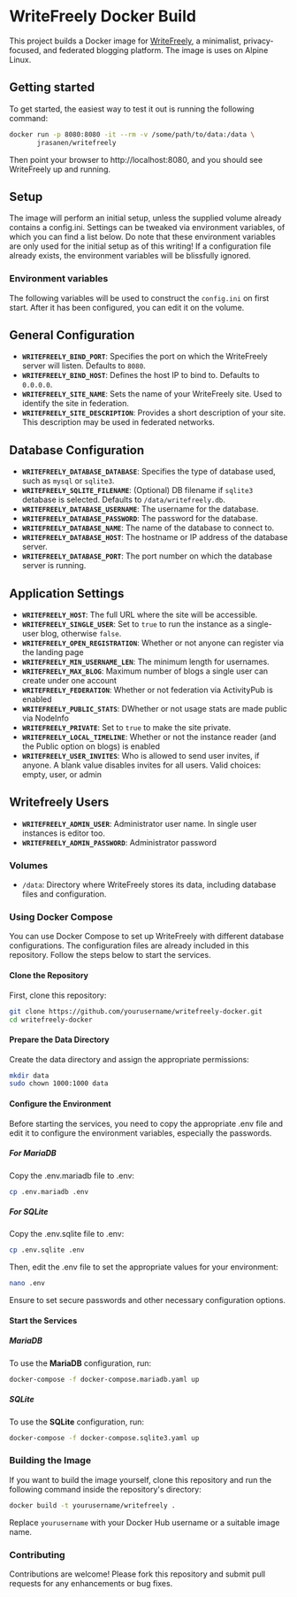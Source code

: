 # WriteFreely Docker Build

This project builds a Docker image for [WriteFreely](https://github.com/writefreely/writefreely), a minimalist, privacy-focused, and federated blogging platform. The image is uses on Alpine Linux.

## Getting started

To get started, the easiest way to test it out is running the following command:

```bash
docker run -p 8080:8080 -it --rm -v /some/path/to/data:/data \
       jrasanen/writefreely
```

Then point your browser to http://localhost:8080, and you should see WriteFreely up and running.

## Setup

The image will perform an initial setup, unless the supplied volume already contains a config.ini. Settings can be tweaked via environment variables, of which you can find a list below. Do note that these environment variables are only used for the initial setup as of this writing! If a configuration file already exists, the environment variables will be blissfully ignored.

### Environment variables

The following variables will be used to construct the `config.ini` on first start. After it has been configured, you can edit it on the volume.

## General Configuration

- **`WRITEFREELY_BIND_PORT`**: Specifies the port on which the WriteFreely server will listen. Defaults to `8080`.
- **`WRITEFREELY_BIND_HOST`**: Defines the host IP to bind to. Defaults to `0.0.0.0`.
- **`WRITEFREELY_SITE_NAME`**: Sets the name of your WriteFreely site. Used to identify the site in federation.
- **`WRITEFREELY_SITE_DESCRIPTION`**: Provides a short description of your site. This description may be used in federated networks.

## Database Configuration

- **`WRITEFREELY_DATABASE_DATABASE`**: Specifies the type of database used, such as `mysql` or `sqlite3`.
- **`WRITEFREELY_SQLITE_FILENAME`**: (Optional) DB filename if `sqlite3` detabase is selected. Defaults to `/data/writefreely.db`.
- **`WRITEFREELY_DATABASE_USERNAME`**: The username for the database.
- **`WRITEFREELY_DATABASE_PASSWORD`**: The password for the database.
- **`WRITEFREELY_DATABASE_NAME`**: The name of the database to connect to.
- **`WRITEFREELY_DATABASE_HOST`**: The hostname or IP address of the database server.
- **`WRITEFREELY_DATABASE_PORT`**: The port number on which the database server is running.

## Application Settings

- **`WRITEFREELY_HOST`**: The full URL where the site will be accessible.
- **`WRITEFREELY_SINGLE_USER`**: Set to `true` to run the instance as a single-user blog, otherwise `false`.
- **`WRITEFREELY_OPEN_REGISTRATION`**: Whether or not anyone can register via the landing page
- **`WRITEFREELY_MIN_USERNAME_LEN`**: The minimum length for usernames.
- **`WRITEFREELY_MAX_BLOG`**: Maximum number of blogs a single user can create under one account
- **`WRITEFREELY_FEDERATION`**: Whether or not federation via ActivityPub is enabled
- **`WRITEFREELY_PUBLIC_STATS`**: DWhether or not usage stats are made public via NodeInfo
- **`WRITEFREELY_PRIVATE`**: Set to `true` to make the site private.
- **`WRITEFREELY_LOCAL_TIMELINE`**: Whether or not the instance reader (and the Public option on blogs) is enabled
- **`WRITEFREELY_USER_INVITES`**: Who is allowed to send user invites, if anyone. A blank value disables invites for all users. Valid choices: empty, user, or admin

## Writefreely Users

- **`WRITEFREELY_ADMIN_USER`**: Administrator user name. In single user instances is editor too.
- **`WRITEFREELY_ADMIN_PASSWORD`**: Administrator password

### Volumes

* `/data`: Directory where WriteFreely stores its data, including database files and configuration.

### Using Docker Compose

You can use Docker Compose to set up WriteFreely with different database configurations. The configuration files are already included in this repository. Follow the steps below to start the services.

#### Clone the Repository

First, clone this repository:

```bash
git clone https://github.com/yourusername/writefreely-docker.git
cd writefreely-docker
```

#### Prepare the Data Directory

Create the data directory and assign the appropriate permissions:

```bash
mkdir data
sudo chown 1000:1000 data
```

#### Configure the Environment

Before starting the services, you need to copy the appropriate .env file and edit it to configure the environment variables, especially the passwords.

##### For MariaDB

Copy the .env.mariadb file to .env:

```bash
cp .env.mariadb .env
```

##### For SQLite

Copy the .env.sqlite file to .env:

```bash
cp .env.sqlite .env
```

Then, edit the .env file to set the appropriate values for your environment:

```bash
nano .env
```

Ensure to set secure passwords and other necessary configuration options.

#### Start the Services

##### MariaDB

To use the **MariaDB** configuration, run:

```bash
docker-compose -f docker-compose.mariadb.yaml up
```

##### SQLite

To use the **SQLite** configuration, run:

```bash
docker-compose -f docker-compose.sqlite3.yaml up
```

### Building the Image

If you want to build the image yourself, clone this repository and run the following command inside the repository's directory:

```bash
docker build -t yourusername/writefreely .
```

Replace `yourusername` with your Docker Hub username or a suitable image name.

### Contributing

Contributions are welcome! Please fork this repository and submit pull requests for any enhancements or bug fixes.
